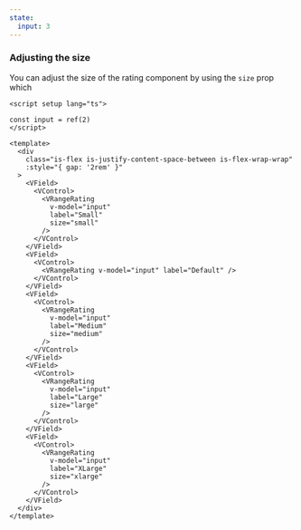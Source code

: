 ```yaml
---
state:
  input: 3
---
```


### Adjusting the size

You can adjust the size of the rating component by using the `size` prop which

<!--code-->

```vue
<script setup lang="ts">

const input = ref(2)
</script>

<template>
  <div
    class="is-flex is-justify-content-space-between is-flex-wrap-wrap"
    :style="{ gap: '2rem' }"
  >
    <VField>
      <VControl>
        <VRangeRating
          v-model="input"
          label="Small"
          size="small"
        />
      </VControl>
    </VField>
    <VField>
      <VControl>
        <VRangeRating v-model="input" label="Default" />
      </VControl>
    </VField>
    <VField>
      <VControl>
        <VRangeRating
          v-model="input"
          label="Medium"
          size="medium"
        />
      </VControl>
    </VField>
    <VField>
      <VControl>
        <VRangeRating
          v-model="input"
          label="Large"
          size="large"
        />
      </VControl>
    </VField>
    <VField>
      <VControl>
        <VRangeRating
          v-model="input"
          label="XLarge"
          size="xlarge"
        />
      </VControl>
    </VField>
  </div>
</template>
```

<!--/code-->

<!--example-->

<div
  class="is-flex is-flex-wrap-wrap"
  :style="{ gap: '2rem' }"
>
  <VField>
    <VControl>
      <VRangeRating v-model="frontmatter.state.input" label="Small" size="small" />
    </VControl>
  </VField>
  <VField>
    <VControl>
      <VRangeRating v-model="frontmatter.state.input" label="Default" />
    </VControl>
  </VField>
  <VField>
    <VControl>
      <VRangeRating v-model="frontmatter.state.input" label="Medium" size="medium" />
    </VControl>
  </VField>
  <VField>
    <VControl>
      <VRangeRating v-model="frontmatter.state.input" label="Large" size="large" />
    </VControl>
  </VField>
  <VField>
    <VControl>
      <VRangeRating v-model="frontmatter.state.input" label="XLarge" size="xlarge" />
    </VControl>
  </VField>
</div>

<!--/example-->
